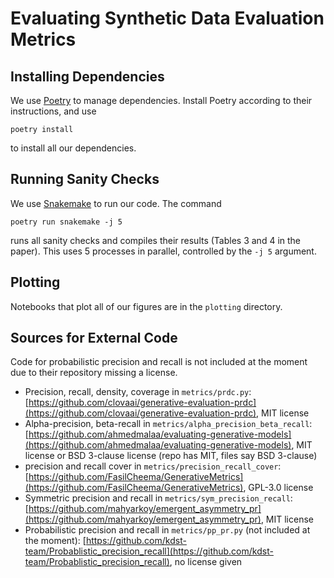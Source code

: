 # Evaluating Synthetic Data Evaluation Metrics

## Installing Dependencies
We use [Poetry](https://python-poetry.org/) to manage dependencies. Install Poetry 
according to their instructions, and use
```
poetry install
```
to install all our dependencies.

## Running Sanity Checks

We use [Snakemake](https://snakemake.github.io/) to run our code. The command
```
poetry run snakemake -j 5
```
runs all sanity checks and compiles their results (Tables 3 and 4 in the paper).
This uses 5 processes in parallel, controlled by the `-j 5` argument.

## Plotting 

Notebooks that plot all of our figures are in the `plotting` directory.

## Sources for External Code
Code for probabilistic precision and recall is not included at the moment due 
to their repository missing a license.

- Precision, recall, density, coverage in `metrics/prdc.py`: [https://github.com/clovaai/generative-evaluation-prdc](https://github.com/clovaai/generative-evaluation-prdc), MIT license
- Alpha-precision, beta-recall in `metrics/alpha_precision_beta_recall`: [https://github.com/ahmedmalaa/evaluating-generative-models](https://github.com/ahmedmalaa/evaluating-generative-models), MIT license or BSD 3-clause license (repo has MIT, files say BSD 3-clause)
- precision and recall cover in `metrics/precision_recall_cover`: [https://github.com/FasilCheema/GenerativeMetrics](https://github.com/FasilCheema/GenerativeMetrics), GPL-3.0 license
- Symmetric precision and recall in `metrics/sym_precision_recall`: [https://github.com/mahyarkoy/emergent_asymmetry_pr](https://github.com/mahyarkoy/emergent_asymmetry_pr), MIT license
- Probabilistic precision and recall in `metrics/pp_pr.py` (not included at the moment): [https://github.com/kdst-team/Probablistic_precision_recall](https://github.com/kdst-team/Probablistic_precision_recall), no license given